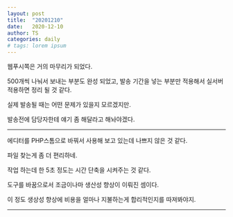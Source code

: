 ```yaml
---
layout: post
title:  "20201210"
date:   2020-12-10
author: TS
categories: daily
# tags: lorem ipsum
---
```


웹푸시쪽은 거의 마무리가 되었다.

500개씩 나눠서 보내는 부분도 완성 되었고, 발송 기간을 넣는 부분만 적용해서 실서버 적용하면 정리 될 것 같다.

실제 발송될 때는 어떤 문제가 있을지 모르겠지만.

발송전에 담당자한테 얘기 좀 해달라고 해놔야겠다.

---

에디터를 PHP스톰으로 바꿔서 사용해 보고 있는데 나쁘지 않은 것 같다.

파일 찾는게 좀 더 편리하네.

작업 하는데 한 5초 정도는 시간 단축을 시켜주는 것 같다.

도구를 바꿈으로서 조금이나마 생산성 향상이 이뤄진 셈이다.

이 정도 생상성 향상에 비용을 얼마나 지불하는게 합리적인지를 따져봐야지.

---
